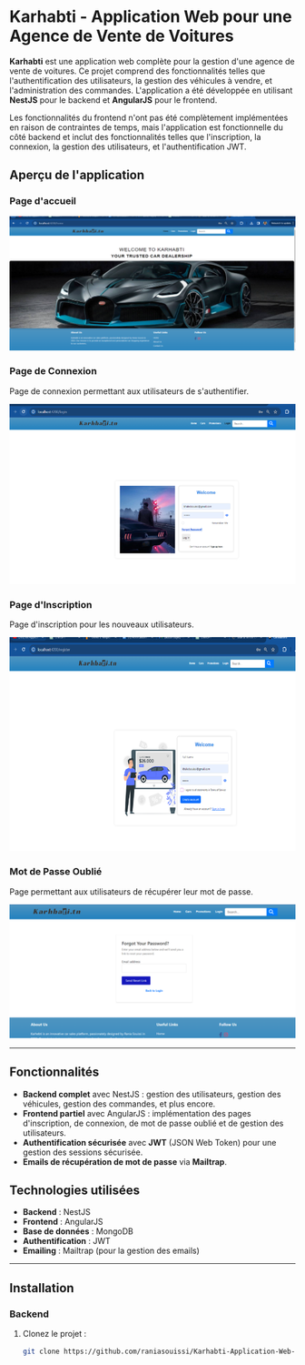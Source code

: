 # Karhabti - Application Web pour une Agence de Vente de Voitures

**Karhabti** est une application web complète pour la gestion d'une agence de vente de voitures. Ce projet comprend des fonctionnalités telles que l'authentification des utilisateurs, la gestion des véhicules à vendre, et l'administration des commandes. L'application a été développée en utilisant **NestJS** pour le backend et **AngularJS** pour le frontend. 

Les fonctionnalités du frontend n'ont pas été complètement implémentées en raison de contraintes de temps, mais l'application est fonctionnelle du côté backend et inclut des fonctionnalités telles que l'inscription, la connexion, la gestion des utilisateurs, et l'authentification JWT.


## Aperçu de l'application

### Page d'accueil

![Page d'accueil](assets/home.png)

### Page de Connexion
Page de connexion permettant aux utilisateurs de s'authentifier.

![Page de Connexion](assets/login.png)

### Page d'Inscription
Page d'inscription pour les nouveaux utilisateurs.

![Page d'Inscription](assets/register.png)

### Mot de Passe Oublié
Page permettant aux utilisateurs de récupérer leur mot de passe.

![Mot de Passe Oublié](assets/forg.png)



---

## Fonctionnalités

- **Backend complet** avec NestJS : gestion des utilisateurs, gestion des véhicules, gestion des commandes, et plus encore.
- **Frontend partiel** avec AngularJS : implémentation des pages d'inscription, de connexion, de mot de passe oublié et de gestion des utilisateurs.
- **Authentification sécurisée** avec **JWT** (JSON Web Token) pour une gestion des sessions sécurisée.
- **Emails de récupération de mot de passe** via **Mailtrap**.

## Technologies utilisées

- **Backend** : NestJS
- **Frontend** : AngularJS
- **Base de données** : MongoDB
- **Authentification** : JWT
- **Emailing** : Mailtrap (pour la gestion des emails)

---

## Installation

### Backend
1. Clonez le projet :
   ```bash
   git clone https://github.com/raniasouissi/Karhabti-Application-Web-pour-une-Agence-de-Vente-de-Voitures.git
